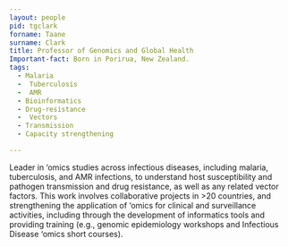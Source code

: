 ```yaml
---
layout: people
pid: tgclark
forname: Taane
surname: Clark
title: Professor of Genomics and Global Health
Important-fact: Born in Porirua, New Zealand.
tags:
  - Malaria
  -  Tuberculosis
  -  AMR
  - Bioinformatics
  - Drug-resistance
  -  Vectors
  - Transmission
  - Capacity strengthening

---
```

 
  Leader in ‘omics studies across infectious diseases, including malaria, tuberculosis, and AMR infections, to understand host susceptibility and pathogen transmission and drug resistance, as well as any related vector factors. This work involves collaborative projects in >20 countries, and strengthening the application of ‘omics for clinical and surveillance activities, including through the development of informatics tools and providing training (e.g., genomic epidemiology workshops and Infectious Disease ‘omics short courses).
